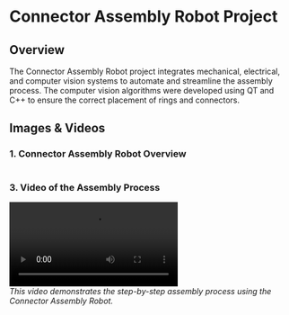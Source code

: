 # Connector Assembly Robot Project

## Overview
The Connector Assembly Robot project integrates mechanical, electrical, and computer vision systems to automate and streamline the assembly process. The computer vision algorithms were developed using QT and C++ to ensure the correct placement of rings and connectors.

## Images & Videos

### 1. Connector Assembly Robot Overview
![]()



### 3. Video of the Assembly Process
![Assembly Robot Video](samplevideo.mp4)  
*This video demonstrates the step-by-step assembly process using the Connector Assembly Robot.*
